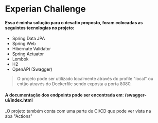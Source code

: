 # Experian Challenge

#### Essa é minha solução para o desafio proposto, foram colocadas as seguintes tecnologias no projeto: 

- Spring Data JPA
- Spring Web
- Hibernate Validator
- Spring Actuator
- Lombok
- H2
- OpenAPI (Swagger)

> O projeto pode ser utilizado localmente através do profile "local" ou então através do Dockerfile sendo exposta a porta 8080.


#### A documentação dos endpoints pode ser encontrada em: /swagger-ui/index.html

_O projeto também conta com uma parte de CI/CD que pode ver vista na aba "Actions" 